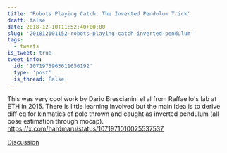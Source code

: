 ```yaml
---
title: 'Robots Playing Catch: The Inverted Pendulum Trick'
draft: false
date: 2018-12-10T11:52:40+00:00
slug: '201812101152-robots-playing-catch-inverted-pendulum'
tags:
  - tweets
is_tweet: true
tweet_info:
  id: '1071975963611656192'
  type: 'post'
  is_thread: False
---
```




This was very cool work by Dario Brescianini el al from Raffaello's lab at ETH in 2015. There is little learning involved but the main idea is to derive diff eq for kinmatics of pole thrown and caught as inverted pendulum (all pose estimation through mocap). <https://x.com/hardmaru/status/1071971010025537537>

[Discussion](https://x.com/sytelus/status/1071975963611656192)

